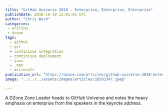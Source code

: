 ```yaml
---
title: "GitHub Universe 2018 - Enterprise, Enterprise, Enterprise"
publishDate: 2018-10-19 12:01:01 UTC
author: "Chris Ward"
categories:
 - writing
 - dzone
tags:
  - github
  - git
  - continious integration
  - continious deployment
  - java
  - .net
  - microsoft
publication_url: "https://dzone.com/articles/github-universe-2018-enterprise-enterprise-enterpr"
image: "../../../assets/images/articles/10503347.jpeg"

---
```

A DZone Zone Leader heads to GitHub Universe and notes the heavy emphasis on enterprise from the speakers in the keynote address.

